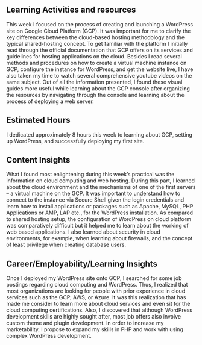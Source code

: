 ## Learning Activities and resources
This week I focused on the process of creating and launching a WordPress site on Google Cloud Platform (GCP). It was important for me to clarify the key differences
between the cloud-based hosting methodology and the typical shared-hosting concept. To get familiar with the platform I initially read through the official documentation 
that GCP offers on its services and guidelines for hosting applications on the cloud.
Besides I read several methods and procedures on how to create a virtual machine instance on GCP, configure the instance for WordPress, and get the website live,
I have also taken my time to watch several comprehensive youtube videos on the same subject. Out of all the information presented, I found these visual guides more
useful while learning about the GCP console after organizing the resources by navigating through the console and learning about the process of deploying a web server.

## Estimated Hours
I dedicated approximately 8 hours this week to learning about GCP, setting up WordPress, and successfully deploying my first site.

## Content Insights
What I found most enlightening during this week’s practical was the information on cloud computing and web hosting. During this part, I learned about the cloud environment
and the mechanisms of one of the first servers – a virtual machine on the GCP. It was important to understand how to connect to the instance via Secure Shell given the login credentials
and learn how to install applications or packages such as Apache, MySQL, PHP Applications or AMP, LAP etc., for the WordPress installation. As compared to shared hosting setup,
the configuration of WordPress on cloud platform was comparatively difficult but it helped me to learn about the working of web based applications. I also learned about security
in cloud environments, for example, when learning about firewalls, and the concept of least privilege when creating database users.

## Career/Employability/Learning Insights
Once I deployed my WordPress site onto GCP, I searched for some job postings regarding cloud computing and WordPress. Thus, I realized that most organizations are looking for
people with prior experience in cloud services such as the GCP, AWS, or Azure. It was this realization that has made me consider to learn more about cloud services and even sit for 
the cloud computing certifications. Also, I discovered that although WordPress development skills are highly sought after, most job offers also involve custom theme and plugin development.
In order to increase my marketability, I propose to expand my skills in PHP and work with using complex WordPress development.
